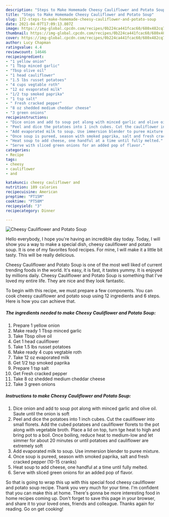 ```yaml
---
description: "Steps to Make Homemade Cheesy Cauliflower and Potato Soup"
title: "Steps to Make Homemade Cheesy Cauliflower and Potato Soup"
slug: 172-steps-to-make-homemade-cheesy-cauliflower-and-potato-soup
date: 2021-04-07T17:09:13.807Z
image: https://img-global.cpcdn.com/recipes/0b224ca441fcac60/680x482cq70/cheesy-cauliflower-and-potato-soup-recipe-main-photo.jpg
thumbnail: https://img-global.cpcdn.com/recipes/0b224ca441fcac60/680x482cq70/cheesy-cauliflower-and-potato-soup-recipe-main-photo.jpg
cover: https://img-global.cpcdn.com/recipes/0b224ca441fcac60/680x482cq70/cheesy-cauliflower-and-potato-soup-recipe-main-photo.jpg
author: Lucy Chapman
ratingvalue: 4.4
reviewcount: 14646
recipeingredient:
- "1 yellow onion"
- "1 Tbsp minced garlic"
- "Tbsp olive oil"
- "1 head cauliflower"
- "1.5 lbs russet potatoes"
- "4 cups vegtable roth"
- "12 oz evaporated milk"
- "1/2 tsp smoked paprika"
- "1 tsp salt"
- " Fresh cracked pepper"
- "8 oz shedded medium cheddar cheese"
- "3 green onions"
recipeinstructions:
- "Dice onion and add to soup pot along with minced garlic and olive oil. Saute until the onion is soft"
- "Peel and dice the potatoes into 1 inch cubes. Cut the cauliflower into small florets. Add the cubed potatoes and cauliflower florets to the pot along with vegetable broth. Place a lid on top, turn tge heat to high and bring pot to a boil. Once boiling, reduce heat to medium-low and let simmer for about 20 minutes or until potatoes and cauliflower are extremely soft"
- "Add evaporated milk to soup. Use immersion blender to puree mixture."
- "Once soup is pureed, season with smoked paprika, salt and fresh cracked pepper (10-15 cranks)"
- "Heat soup to add cheese, one handful at a time until fully melted."
- "Serve with sliced green onions for an added pop of flavor."
categories:
- Recipe
tags:
- cheesy
- cauliflower
- and

katakunci: cheesy cauliflower and 
nutrition: 189 calories
recipecuisine: American
preptime: "PT15M"
cooktime: "PT58M"
recipeyield: "3"
recipecategory: Dinner

---
```



![Cheesy Cauliflower and Potato Soup](https://img-global.cpcdn.com/recipes/0b224ca441fcac60/680x482cq70/cheesy-cauliflower-and-potato-soup-recipe-main-photo.jpg)

Hello everybody, I hope you're having an incredible day today. Today, I will show you a way to make a special dish, cheesy cauliflower and potato soup. It is one of my favorites food recipes. For mine, I will make it a little bit tasty. This will be really delicious.



Cheesy Cauliflower and Potato Soup is one of the most well liked of current trending foods in the world. It's easy, it is fast, it tastes yummy. It is enjoyed by millions daily. Cheesy Cauliflower and Potato Soup is something that I've loved my entire life. They are nice and they look fantastic.


To begin with this recipe, we must prepare a few components. You can cook cheesy cauliflower and potato soup using 12 ingredients and 6 steps. Here is how you can achieve that.

<!--inarticleads1-->

##### The ingredients needed to make Cheesy Cauliflower and Potato Soup:

1. Prepare 1 yellow onion
1. Make ready 1 Tbsp minced garlic
1. Take Tbsp olive oil
1. Get 1 head cauliflower
1. Take 1.5 lbs russet potatoes
1. Make ready 4 cups vegtable roth
1. Take 12 oz evaporated milk
1. Get 1/2 tsp smoked paprika
1. Prepare 1 tsp salt
1. Get  Fresh cracked pepper
1. Take 8 oz shedded medium cheddar cheese
1. Take 3 green onions




<!--inarticleads2-->

##### Instructions to make Cheesy Cauliflower and Potato Soup:

1. Dice onion and add to soup pot along with minced garlic and olive oil. Saute until the onion is soft
1. Peel and dice the potatoes into 1 inch cubes. Cut the cauliflower into small florets. Add the cubed potatoes and cauliflower florets to the pot along with vegetable broth. Place a lid on top, turn tge heat to high and bring pot to a boil. Once boiling, reduce heat to medium-low and let simmer for about 20 minutes or until potatoes and cauliflower are extremely soft
1. Add evaporated milk to soup. Use immersion blender to puree mixture.
1. Once soup is pureed, season with smoked paprika, salt and fresh cracked pepper (10-15 cranks)
1. Heat soup to add cheese, one handful at a time until fully melted.
1. Serve with sliced green onions for an added pop of flavor.




So that is going to wrap this up with this special food cheesy cauliflower and potato soup recipe. Thank you very much for your time. I'm confident that you can make this at home. There's gonna be more interesting food in home recipes coming up. Don't forget to save this page in your browser, and share it to your loved ones, friends and colleague. Thanks again for reading. Go on get cooking!
